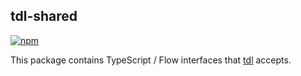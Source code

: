 ## tdl-shared

[![npm](https://img.shields.io/npm/v/tdl-shared.svg)](https://www.npmjs.com/package/tdl-shared)

This package contains TypeScript / Flow interfaces that [tdl][] accepts.

[tdl]: https://github.com/Bannerets/tdl
